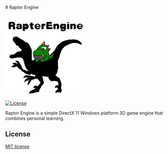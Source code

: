 ﻿﻿# Rapter Engine

<img src="https://github.com/4roring/RaptorEngine/blob/master/Resources/Image/KK1_RapterEngine_Icon.jpg" width=256 height=256 />

[![License](http://img.shields.io/:license-mit-blue.svg)](http://doge.mit-license.org)

Raptor Engine is a simple DirectX 11 Windows platform 3D game engine that combines personal learning.

## License

[MIT license](https://github.com/4roring/RaptorEngine/blob/master/LICENSE)